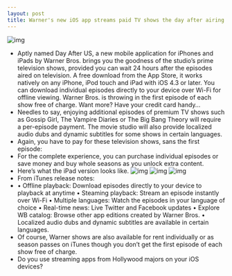 ```yaml
---
layout: post
title: Warner's new iOS app streams paid TV shows the day after airing in the US
---
```

![img](http://media.idownloadblog.com/wp-content/uploads/2012/11/Day-After-US-for-iOS-iPad-screenshot-001.jpg)
* Aptly named Day After US, a new mobile application for iPhones and iPads by Warner Bros. brings you the goodness of the studio’s prime television shows, provided you can wait 24 hours after the episodes aired on television. A free download from the App Store, it works natively on any iPhone, iPod touch and iPad with iOS 4.3 or later. You can download individual episodes directly to your device over Wi-Fi for offline viewing. Warner Bros. is throwing in the first episode of each show free of charge. Want more? Have your credit card handy…
* Needles to say, enjoying additional episodes of premium TV shows such as Gossip Girl, The Vampire Diaries or The Big Bang Theory will require a per-episode payment. The movie studio will also provide localized audio dubs and dynamic subtitles for some shows in certain languages.
* Again, you have to pay for these television shows, sans the first episode:
* For the complete experience, you can purchase individual episodes or save money and buy whole seasons as you unlock extra content.
* Here’s what the iPad version looks like.
![img](http://media.idownloadblog.com/wp-content/uploads/2012/11/Day-After-US-for-iOS-iPad-screenshot-002.jpg)
![img](http://media.idownloadblog.com/wp-content/uploads/2012/11/Day-After-US-for-iOS-iPad-screenshot-003.jpg)
![img](http://media.idownloadblog.com/wp-content/uploads/2012/11/Day-After-US-for-iOS-iPad-screenshot-004.jpg)
* From iTunes release notes:
* • Offline playback: Download episodes directly to your device to playback at anytime • Steaming playback: Stream an episode instantly over Wi-Fi • Multiple languages: Watch the episodes in your language of choice • Real-time news: Live Twitter and Facebook updates • Explore WB catalog: Browse other app editions created by Warner Bros. • Localized audio dubs and dynamic subtitles are available in certain languages.
* Of course, Warner shows are also available for rent individually or as season passes on iTunes though you don’t get the first episode of each show free of charge.
* Do you use streaming apps from Hollywood majors on your iOS devices?


